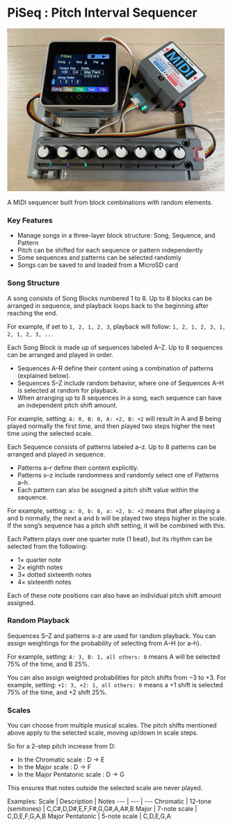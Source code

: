 # PiSeq : Pitch Interval Sequencer
[<img src="images/PiSeq.jpg" width=500>](images/PiSeq.jpg)

A MIDI sequencer built from block combinations with random elements.

### Key Features
- Manage songs in a three-layer block structure: Song, Sequence, and Pattern
- Pitch can be shifted for each sequence or pattern independently
- Some sequences and patterns can be selected randomly
- Songs can be saved to and loaded from a MicroSD card

### Song Structure
A song consists of Song Blocks numbered 1 to 8. Up to 8 blocks can be arranged in sequence, and playback loops back to the beginning after reaching the end.

For example, if set to `1, 2, 1, 2, 3`, playback will follow:
`1, 2, 1, 2, 3, 1, 2, 1, 2, 3, ...`

Each Song Block is made up of sequences labeled A–Z. Up to 8 sequences can be arranged and played in order.

- Sequences A–R define their content using a combination of patterns (explained below).
- Sequences S–Z include random behavior, where one of Sequences A–H is selected at random for playback.
- When arranging up to 8 sequences in a song, each sequence can have an independent pitch shift amount.

For example, setting:
`A: 0, B: 0, A: +2, B: +2`
will result in A and B being played normally the first time, and then played two steps higher the next time using the selected scale.

Each Sequence consists of patterns labeled a–z. Up to 8 patterns can be arranged and played in sequence.

- Patterns a–r define their content explicitly.
- Patterns s–z include randomness and randomly select one of Patterns a–h.
- Each pattern can also be assigned a pitch shift value within the sequence.

For example, setting:
`a: 0, b: 0, a: +2, b: +2`
means that after playing a and b normally, the next a and b will be played two steps higher in the scale.
If the song’s sequence has a pitch shift setting, it will be combined with this.

Each Pattern plays over one quarter note (1 beat), but its rhythm can be selected from the following:

- 1× quarter note
- 2× eighth notes
- 3× dotted sixteenth notes
- 4× sixteenth notes

Each of these note positions can also have an individual pitch shift amount assigned.

### Random Playback


Sequences S–Z and patterns s–z are used for random playback.
You can assign weightings for the probability of selecting from A–H (or a–h).

For example, setting:
`A: 3, B: 1, all others: 0`
means A will be selected 75% of the time, and B 25%.

You can also assign weighted probabilities for pitch shifts from −3 to +3.
For example, setting:
`+1: 3, +2: 1, all others: 0`
means a +1 shift is selected 75% of the time, and +2 shift 25%.

### Scales
You can choose from multiple musical scales. The pitch shifts mentioned above apply to the selected scale, moving up/down in scale steps.

So for a 2-step pitch increase from D:

- In the Chromatic scale : D -> E
- In the Major scale : D -> F
- In the Major Pentatonic scale : D -> G

This ensures that notes outside the selected scale are never played.

Examples:
Scale | Description | Notes
--- | --- | ---
Chromatic | 12-tone (semitones) | C,C#,D,D#,E,F,F#,G,G#,A,A#,B
Major | 7-note scale | C,D,E,F,G,A,B
Major Pentatonic | 5-note scale | C,D,E,G,A

